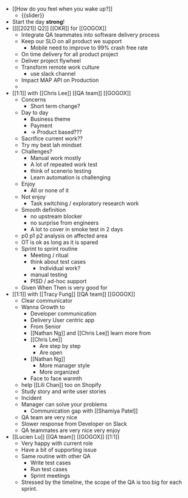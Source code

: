 - [[How do you feel when you wake up?]]
    - {{slider}}
- Start the day **strong**!
- [[[[2021]] Q2]] [[OKR]] for [[GOGOX]]
    - Integrate QA teammates into software delivery process
    - Keep our SLO on all product we support
        - Mobile need to improve to 99% crash free rate
    - On time delivery for all product project
    - Deliver project flywheel
    - Transform remote work culture
        - use slack channel
    - Impact MAP API on Production
    - 
- [[1:1]] with [[Chris Lee]] [[QA team]] [[GOGOX]]
    - Concerns
        - Short term change?
    - Day to day
        - Business theme
        - Payment
        - -> Product based???
    - Sacrifice current work??
    - Try my best lah mindset
    - Challenges?
        - Manual work mostly
        - A lot of repeated work test
        - think of scenerio testing
        - Learn automation is challenging
    - Enjoy
        - All or none of it
    - Not enjoy
        - Task switching / exploratory research work
    - Smooth definition
        - no upstream blocker
        - no surprise from engineers
        - A lot to cover in smoke test in 2 days
    - p0 p1 p2 analysis on affected area
    - OT is ok as long as it is spared
    - Sprint to sprint routine
        - Meeting / ritual
        - think about test cases
            - Individual work?
        - manual testing 
        - PISD / ad-hoc support
    - Given When Then is very good for
- [[1:1]] with [[Tracy Fung]] [[QA team]] [[GOGOX]]
    - Clear communicator
    - Wanna Growth to 
        - Developer communication
        - Delivery User centric app
        - From Senior 
        - [[Nathan Ng]] and [[Chris Lee]] learn more from
        - [[Chris Lee]]
            - Are step by step
            - Are open
        - [[Nathan Ng]]
            - More manager style
            - More organized
        - Face to face warmth
    - help [[Lili Chan]] too on Shopify
    - Study story and write user stories
    - Incident 
    - Manager can solve your problems
        - Communication gap with [[Shamiya Patel]]
    - QA team are very nice
    - Slower response from Developer on Slack
    - QA teammates are very nice very enjoy
- [[Lucien Lu]] [[QA team]] [[GOGOX]] [[1:1]]
    - Very happy with current role
    - Have a bit of supporting issue
    - Same routine with other QA
        - Write test cases
        - Run test cases
        - Sprint meetings
    - Stressed by the timeline, the scope of the QA is too big for each sprint.
